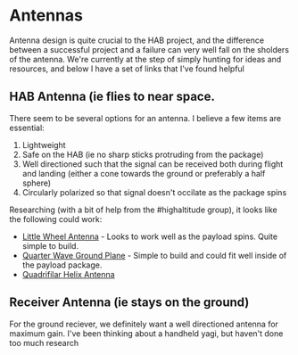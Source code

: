 # Antennas

Antenna design is quite crucial to the HAB project, and the difference between a successful project and a failure can very well fall on the sholders of the antenna. We're currently at the step of simply hunting for ideas and resources, and below I have a set of links that I've found helpful

## HAB Antenna (ie flies to near space.

There seem to be several options for an antenna. I believe a few items are essential:

  1.   Lightweight
  2.   Safe on the HAB (ie no sharp sticks protruding from the package)
  3.   Well directioned such that the signal can be received both during flight and landing (either a cone towards the ground or preferably a half sphere)
  4.   Circularly polarized so that signal doesn't occilate as the package spins

Researching (with a bit of help from the #highaltitude group), it looks like the following could work:

-   [Little Wheel Antenna](http://projecttraveler.org/how-tos/67-little-wheel-antenna-for-70cm-atv.html) - Looks to work well as the payload spins. Quite simple to build.
-   [Quarter Wave Ground Plane](http://www.trackuino.org/2010/04/trash-digging-at-its-finest-111-swr-vhf.html) - Simple to build and could fit well inside of the payload package.
-   [Quadrifilar Helix Antenna](http://whitestarballoon.com/?p=464)

## Receiver Antenna (ie stays on the ground)

For the ground reciever, we definitely want a well directioned antenna for maximum gain. I've been thinking about a handheld yagi, but haven't done too much research
